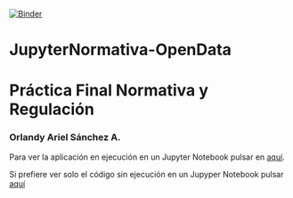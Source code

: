 [![Binder](http://mybinder.org/badge.svg)](http://mybinder.org/repo/alu0100773408/jupyternormativa-opendata)
# JupyterNormativa-OpenData
# Práctica Final Normativa y Regulación
### Orlandy Ariel Sánchez A.
Para ver la aplicación en ejecución en un Jupyter Notebook pulsar en [aquí](http://mybinder.org/repo/alu0100773408/jupyternormativa-opendata).

Si prefiere ver solo el código sin ejecución en un Jupyper Notebook pulsar [aquí](https://github.com/alu0100773408/JupyterNormativa-OpenData/blob/master/index.ipynb)
